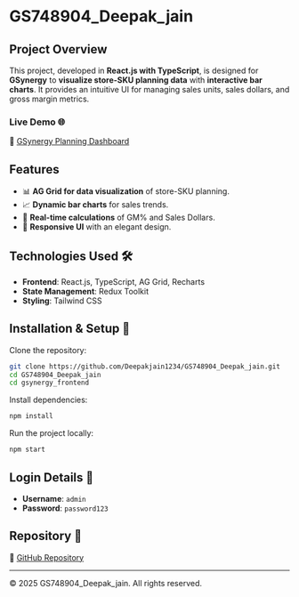 # GS748904_Deepak_jain

## Project Overview
This project, developed in **React.js with TypeScript**, is designed for **GSynergy** to **visualize store-SKU planning data** with **interactive bar charts**. It provides an intuitive UI for managing sales units, sales dollars, and gross margin metrics.

### Live Demo 🌐
🔗 [GSynergy Planning Dashboard](https://gs-748904-deepak-jain-698c.vercel.app/)

## Features
- 📊 **AG Grid for data visualization** of store-SKU planning.
- 📈 **Dynamic bar charts** for sales trends.
- 🔄 **Real-time calculations** of GM% and Sales Dollars.
- 🎨 **Responsive UI** with an elegant design.

## Technologies Used 🛠️
- **Frontend**: React.js, TypeScript, AG Grid, Recharts
- **State Management**: Redux Toolkit
- **Styling**: Tailwind CSS

## Installation & Setup 🚀

Clone the repository:
```sh
git clone https://github.com/Deepakjain1234/GS748904_Deepak_jain.git
cd GS748904_Deepak_jain
cd gsynergy_frontend
```

Install dependencies:
```sh
npm install
```

Run the project locally:
```sh
npm start
```

## Login Details 🔑
- **Username**: `admin`
- **Password**: `password123`

## Repository 📂
🔗 [GitHub Repository](https://github.com/Deepakjain1234/GS748904_Deepak_jain)

---
© 2025 GS748904_Deepak_jain. All rights reserved.
